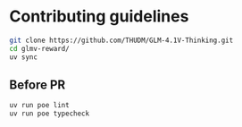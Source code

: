 # Contributing guidelines

```bash
git clone https://github.com/THUDM/GLM-4.1V-Thinking.git
cd glmv-reward/
uv sync
```

## Before PR

```bash
uv run poe lint
uv run poe typecheck
```
